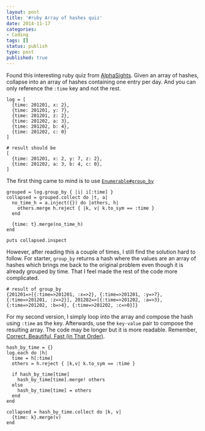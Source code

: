 ```yaml
---
layout: post
title: '#ruby Array of hashes quiz'
date: 2014-11-17
categories:
- Coding
tags: []
status: publish
type: post
published: true
---
```


Found this interesting ruby quiz from [AlphaSights](http://www.alphasights.com/careers/experienced/positions/new-york/6-ruby-on-rails-developer/apply).
Given an array of hashes, collapse into an array of hashes containing one entry per day.
And you can only reference the `:time` key and not the rest.

    log = [
      {time: 201201, x: 2},
      {time: 201201, y: 7},
      {time: 201201, z: 2},
      {time: 201202, a: 3},
      {time: 201202, b: 4},
      {time: 201202, c: 0}
    ]

    # result should be
    [
      {time: 201201, x: 2, y: 7, z: 2},
      {time: 201202, a: 3, b: 4, c: 0},
    ]

The first thing came to mind is to use [`Enumerable#group_by`](http://www.ruby-doc.org/core-2.1.1/Enumerable.html#method-i-group_by)

    grouped = log.group_by { |i| i[:time] }
    collapsed = grouped.collect do |t, a|
      no_time_h = a.inject({}) do |others, h|
        others.merge h.reject { |k, v| k.to_sym == :time }
      end

      {time: t}.merge(no_time_h)
    end

    puts collapsed.inspect

However, after reading this a couple of times, I still find the solution hard to follow.
For starter, `group_by` returns a hash where the values are an array of hashes which
brings me back to the original problem even though it is already grouped by time.
That I feel made the rest of the code more complicated.

    # result of group_by
    {201201=>[{:time=>201201, :x=>2}, {:time=>201201, :y=>7}, {:time=>201201, :z=>2}], 201202=>[{:time=>201202, :a=>3}, {:time=>201202, :b=>4}, {:time=>201202, :c=>0}]}

For my second version, I simply loop into the array and compose the hash using `:time` as the key.
Afterwards, use the `key-value` pair to compose the resulting array. The code may be longer but
it is more readable. Remember, [Correct, Beautiful, Fast (in That Order)](https://www.safaribooksonline.com/library/view/beautiful-code/9780596510046/ch05.html).

    hash_by_time = {}
    log.each do |h|
      time = h[:time]
      others = h.reject { |k,v| k.to_sym == :time }

      if hash_by_time[time]
        hash_by_time[time].merge! others
      else
        hash_by_time[time] = others
      end
    end

    collapsed = hash_by_time.collect do |k, v|
      {time: k}.merge(v)
    end
